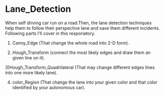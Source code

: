 # Lane_Detection
When self driving car run on a road.Then, the lane detection techniques help them to follow their perspective lane and save them different incidents.
Following parts I'll cover in this resporiatory.
1) Canny_Edge (That change the whole road into 2-D form).

2) Hough_Transform (connect the most likely edges and draw them an given line on it).

3)Hough_Transform_Quadrilateral (That may change different edges lines into one more likely lane).

4) color_Region (That change the lane into your given color and that color identified by your autonomous car).
